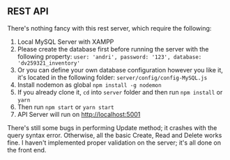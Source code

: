 ## REST API

There's nothing fancy with this rest server, which require the following:
1. Local MySQL Server with XAMPP
2. Please create the database first before running the server with the following property:
`user: 'andri', password: '123', database: 'dv259321_inventory'`
3. Or you can define your own database configuration however you like it, it's located in the following folder: `server/config/config-MySQL.js`
4. Install nodemon as global `npm install -g nodemon`
5. If you already clone it, `cd` into `server` folder and then run `npm install` or `yarn`
6. Then run `npm start` or `yarn start`
7. API Server will run on [http://localhost:5001](http://localhost:5001)

There's still some bugs in performing Update method; it crashes with the query syntax error.
Otherwise, all the basic Create, Read and Delete works fine. I haven't implemented proper validation on the server; it's all done on the front end. 